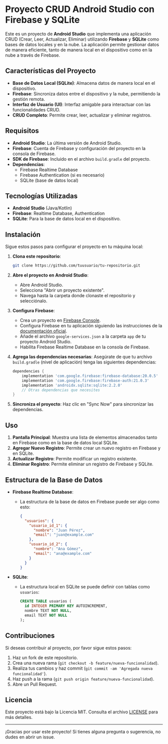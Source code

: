 # Proyecto CRUD Android Studio con Firebase y SQLite

Este es un proyecto de **Android Studio** que implementa una aplicación CRUD (Crear, Leer, Actualizar, Eliminar) utilizando **Firebase** y **SQLite** como bases de datos locales y en la nube. La aplicación permite gestionar datos de manera eficiente, tanto de manera local en el dispositivo como en la nube a través de Firebase.

## Características del Proyecto

- **Base de Datos Local (SQLite)**: Almacena datos de manera local en el dispositivo.
- **Firebase**: Sincroniza datos entre el dispositivo y la nube, permitiendo la gestión remota.
- **Interfaz de Usuario (UI)**: Interfaz amigable para interactuar con las funcionalidades CRUD.
- **CRUD Completo**: Permite crear, leer, actualizar y eliminar registros.
  
## Requisitos

- **Android Studio**: La última versión de Android Studio.
- **Firebase**: Cuenta de Firebase y configuración del proyecto en la consola de Firebase.
- **SDK de Firebase**: Incluido en el archivo `build.gradle` del proyecto.
- **Dependencias**:
  - Firebase Realtime Database
  - Firebase Authentication (si es necesario)
  - SQLite (base de datos local)
  
## Tecnologías Utilizadas

- **Android Studio** (Java/Kotlin)
- **Firebase**: Realtime Database, Authentication
- **SQLite**: Para la base de datos local en el dispositivo.

## Instalación

Sigue estos pasos para configurar el proyecto en tu máquina local:

1. **Clona este repositorio**:

    ```bash
    git clone https://github.com/tuusuario/tu-repositorio.git
    ```

2. **Abre el proyecto en Android Studio**:
    - Abre Android Studio.
    - Selecciona "Abrir un proyecto existente".
    - Navega hasta la carpeta donde clonaste el repositorio y selecciónalo.

3. **Configura Firebase**:
    - Crea un proyecto en [Firebase Console](https://console.firebase.google.com/).
    - Configura Firebase en tu aplicación siguiendo las instrucciones de la [documentación oficial](https://firebase.google.com/docs/android/setup).
    - Añade el archivo `google-services.json` a la carpeta `app` de tu proyecto Android Studio.
    - Habilita Firebase Realtime Database en la consola de Firebase.

4. **Agrega las dependencias necesarias**:
    Asegúrate de que tu archivo `build.gradle` (nivel de aplicación) tenga las siguientes dependencias:

    ```gradle
    dependencies {
        implementation 'com.google.firebase:firebase-database:20.0.5'
        implementation 'com.google.firebase:firebase-auth:21.0.3'
        implementation 'androidx.sqlite:sqlite:2.2.0'
        // Otras dependencias que necesites
    }
    ```

5. **Sincroniza el proyecto**:
    Haz clic en "Sync Now" para sincronizar las dependencias.

## Uso

1. **Pantalla Principal**: Muestra una lista de elementos almacenados tanto en Firebase como en la base de datos local SQLite.
2. **Agregar Nuevo Registro**: Permite crear un nuevo registro en Firebase y en SQLite.
3. **Actualizar Registro**: Permite modificar un registro existente.
4. **Eliminar Registro**: Permite eliminar un registro de Firebase y SQLite.

## Estructura de la Base de Datos

- **Firebase Realtime Database**:
  - La estructura de la base de datos en Firebase puede ser algo como esto:

    ```json
    {
      "usuarios": {
        "usuario_id_1": {
          "nombre": "Juan Pérez",
          "email": "juan@example.com"
        },
        "usuario_id_2": {
          "nombre": "Ana Gómez",
          "email": "ana@example.com"
        }
      }
    }
    ```

- **SQLite**:
  - La estructura local en SQLite se puede definir con tablas como `usuarios`:

    ```sql
    CREATE TABLE usuarios (
      id INTEGER PRIMARY KEY AUTOINCREMENT,
      nombre TEXT NOT NULL,
      email TEXT NOT NULL
    );
    ```

## Contribuciones

Si deseas contribuir al proyecto, por favor sigue estos pasos:

1. Haz un fork de este repositorio.
2. Crea una nueva rama (`git checkout -b feature/nueva-funcionalidad`).
3. Realiza tus cambios y haz commit (`git commit -am 'Agregada nueva funcionalidad'`).
4. Haz push a la rama (`git push origin feature/nueva-funcionalidad`).
5. Abre un Pull Request.

## Licencia

Este proyecto está bajo la Licencia MIT. Consulta el archivo [LICENSE](LICENSE) para más detalles.

---

¡Gracias por usar este proyecto! Si tienes alguna pregunta o sugerencia, no dudes en abrir un issue.
